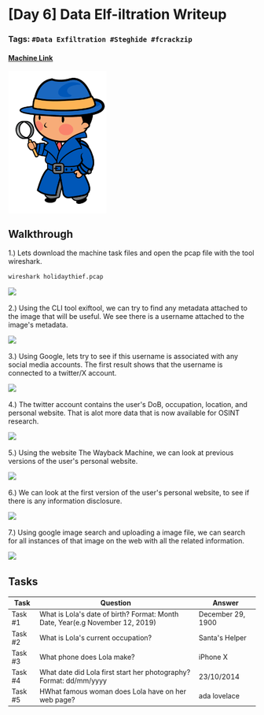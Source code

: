 # [Day 6] Data Elf-iltration Writeup
### Tags: `#Data Exfiltration #Steghide #fcrackzip`
#### [Machine Link](https://tryhackme.com/room/25daysofchristmas)

<img src='imgs/advent2019day6.png' width='200' align='center'>

## Walkthrough

1.) Lets download the machine task files and open the pcap file with the tool wireshark.
```bash
wireshark holidaythief.pcap
```

![](imgs/thegrinch.png)

2.) Using the CLI tool exiftool, we can try to find any metadata attached to the image that will be useful. We see there is a username attached to the image's metadata.

![](imgs/metadata.png)

3.) Using Google, lets try to see if this username is associated with any social media accounts. The first result shows that the username is connected to a twitter/X account.

![](imgs/username.png)

4.) The twitter account contains the user's DoB, occupation, location, and personal website. That is alot more data that is now available for OSINT research. 

![](imgs/twitter.png)

5.) Using the website The Wayback Machine, we can look at previous versions of the user's personal website.

![](imgs/wayback.png)

6.) We can look at the first version of the user's personal website, to see if there is any information disclosure.

![](imgs/firstwebsite.png)

7.) Using google image search and uploading a image file, we can search for all instances of that image on the web with all the related information.

![](imgs/googleimageserach.png)


## Tasks
| Task | Question | Answer |
| --- | --- | --- |
| Task #1 | What is Lola's date of birth? Format: Month Date, Year(e.g November 12, 2019) | December 29, 1900 |
| Task #2 | What is Lola's current occupation?| Santa's Helper |
| Task #3 | What phone does Lola make? | iPhone X |
| Task #4 | What date did Lola first start her photography? Format: dd/mm/yyyy | 23/10/2014 |
| Task #5 | HWhat famous woman does Lola have on her web page? | ada lovelace |




